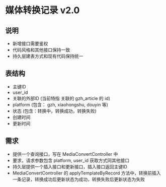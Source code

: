 # 媒体转换记录 v2.0
## 说明
- 新增接口需要鉴权
- 代码风格和其他接口保持一致
- 持久层建表方式和现有代码保持统一

## 表结构
- 主键ID
- user_id
- 关联的外部ID (当前特指 关联的 gzh_article 的 id)
- platform (包含： gzh, xiaohongshu, douyin 等)
- 状态 (包含：转换中，转换成功，转换失败)
- 创建时间
- 更新时间

## 需求
- 提供一个查询接口，写在 MediaConvertController 中
- 要求，请求参数包含 platform, user_id 获取方式同其他接口
- 持久层提供一个插入接口和更新接口，插入接口返回主键ID
- MediaConvertController 的 applyTemplateByRecord 方法中，转换前插入一条记录，转换成功后更新状态为成功，转换失败后更新状态为失败

